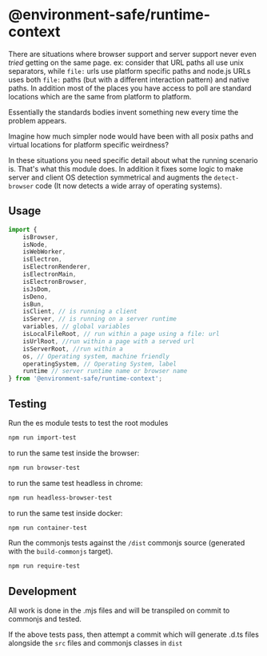 @environment-safe/runtime-context
=================================
There are situations where browser support and server support never even *tried* getting on the same page. ex: consider that URL paths all use unix separators, while `file:` urls use platform specific paths and node.js URLs uses both `file:` paths (but with a different interaction pattern) and native paths. In addition most of the places you have access to poll are standard locations which are the same from platform to platform.

Essentially the standards bodies invent something new every time the problem appears.

Imagine how much simpler node would have been with all posix paths and virtual locations for platform specific weirdness?

In these situations you need specific detail about what the running scenario is. That's what this module does. In addition it fixes some logic to make server and client OS detection symmetrical and augments the `detect-browser` code (It now detects a wide array of operating systems).

Usage
-----

```javascript
import { 
    isBrowser, 
    isNode, 
    isWebWorker, 
    isElectron, 
    isElectronRenderer,
    isElectronMain,
    isElectronBrowser,
    isJsDom, 
    isDeno,
    isBun,
    isClient, // is running a client
    isServer, // is running on a server runtime
    variables, // global variables
    isLocalFileRoot, // run within a page using a file: url
    isUrlRoot, //run within a page with a served url
    isServerRoot, //run within a 
    os, // Operating system, machine friendly
    operatingSystem, // Operating System, label
    runtime // server runtime name or browser name
} from '@environment-safe/runtime-context';
```

Testing
-------

Run the es module tests to test the root modules
```bash
npm run import-test
```
to run the same test inside the browser:

```bash
npm run browser-test
```
to run the same test headless in chrome:
```bash
npm run headless-browser-test
```

to run the same test inside docker:
```bash
npm run container-test
```

Run the commonjs tests against the `/dist` commonjs source (generated with the `build-commonjs` target).
```bash
npm run require-test
```

Development
-----------
All work is done in the .mjs files and will be transpiled on commit to commonjs and tested.

If the above tests pass, then attempt a commit which will generate .d.ts files alongside the `src` files and commonjs classes in `dist`

